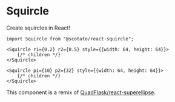 # Squircle

Create squircles in React!

```tsx
import Squircle from "@scotato/react-squircle";

<Squircle r1={0.2} r2={0.5} style={{width: 64, height: 64}}>
    {/* children */}
</Squircle>

<Squircle p1={10} p2={32} style={{width: 64, height: 64}}>
    {/* children */}
</Squircle>
```

This component is a remix of [QuadFlask/react-superellipse](https://github.com/QuadFlask/react-superellipse).
